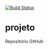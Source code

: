 [![Build Status](https://travis-ci.com/ericosanto/projeto.svg?branch=master)](https://travis-ci.com/ericosanto/projeto)
# projeto
Repositório GitHub

